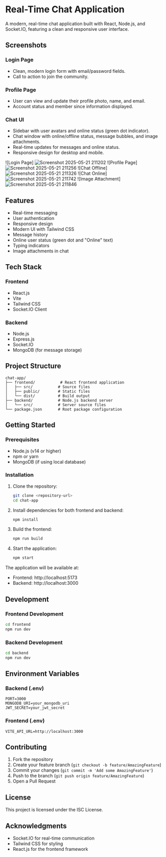 # Real-Time Chat Application

A modern, real-time chat application built with React, Node.js, and Socket.IO, featuring a clean and responsive user interface.

## Screenshots

### Login Page
- Clean, modern login form with email/password fields.
- Call to action to join the community.

### Profile Page
- User can view and update their profile photo, name, and email.
- Account status and member since information displayed.

### Chat UI
- Sidebar with user avatars and online status (green dot indicator).
- Chat window with online/offline status, message bubbles, and image attachments.
- Real-time updates for messages and online status.
- Responsive design for desktop and mobile.

![Login Page]
![Screenshot 2025-05-21 211202](https://github.com/user-attachments/assets/749fd7a5-aba6-45a4-8f2b-81860e008c43)
![Profile Page]
![Screenshot 2025-05-21 211256](https://github.com/user-attachments/assets/20145e65-0ccc-495f-bfe4-145ac291898d)
![Chat Offline]
![Screenshot 2025-05-21 211326](https://github.com/user-attachments/assets/276fc502-caf1-4621-a520-cd22770dc513)
![Chat Online]
![Screenshot 2025-05-21 211742](https://github.com/user-attachments/assets/a55adac9-db74-4ad0-badf-f9ad03240199)
![Image Attachment]
![Screenshot 2025-05-21 211846](https://github.com/user-attachments/assets/9bdc4146-d3df-4265-a632-1eb7a5e9b513)

## Features

- Real-time messaging
- User authentication
- Responsive design
- Modern UI with Tailwind CSS
- Message history
- Online user status (green dot and "Online" text)
- Typing indicators
- Image attachments in chat

## Tech Stack

### Frontend
- React.js
- Vite
- Tailwind CSS
- Socket.IO Client

### Backend
- Node.js
- Express.js
- Socket.IO
- MongoDB (for message storage)

## Project Structure

```
chat-app/
├── frontend/           # React frontend application
│   ├── src/           # Source files
│   ├── public/        # Static files
│   └── dist/          # Build output
├── backend/           # Node.js backend server
│   └── src/           # Server source files
└── package.json       # Root package configuration
```

## Getting Started

### Prerequisites

- Node.js (v14 or higher)
- npm or yarn
- MongoDB (if using local database)

### Installation

1. Clone the repository:
   ```bash
   git clone <repository-url>
   cd chat-app
   ```

2. Install dependencies for both frontend and backend:
   ```bash
   npm install
   ```

3. Build the frontend:
   ```bash
   npm run build
   ```

4. Start the application:
   ```bash
   npm start
   ```

The application will be available at:
- Frontend: http://localhost:5173
- Backend: http://localhost:3000

## Development

### Frontend Development
```bash
cd frontend
npm run dev
```

### Backend Development
```bash
cd backend
npm run dev
```

## Environment Variables

### Backend (.env)
```
PORT=3000
MONGODB_URI=your_mongodb_uri
JWT_SECRET=your_jwt_secret
```

### Frontend (.env)
```
VITE_API_URL=http://localhost:3000
```

## Contributing

1. Fork the repository
2. Create your feature branch (`git checkout -b feature/AmazingFeature`)
3. Commit your changes (`git commit -m 'Add some AmazingFeature'`)
4. Push to the branch (`git push origin feature/AmazingFeature`)
5. Open a Pull Request

## License

This project is licensed under the ISC License.

## Acknowledgments

- Socket.IO for real-time communication
- Tailwind CSS for styling
- React.js for the frontend framework 
